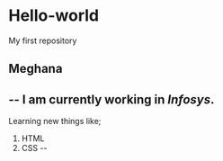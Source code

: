 # Hello-world
My first repository
## Meghana
--
I am currently working in *Infosys*. 
--
Learning new things like;
1. HTML
2. CSS
--

